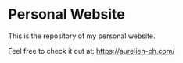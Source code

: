 # Personal Website

This is the repository of my personal website.

Feel free to check it out at: https://aurelien-ch.com/
